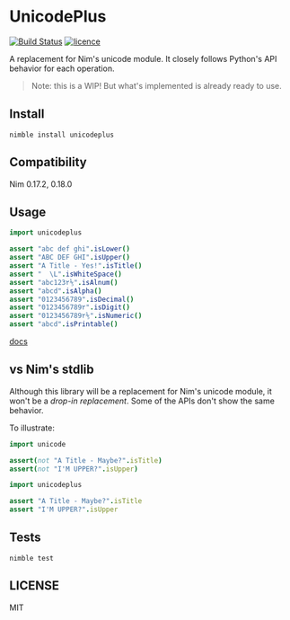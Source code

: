 # UnicodePlus

[![Build Status](https://img.shields.io/travis/nitely/nim-unicodeplus.svg?style=flat-square)](https://travis-ci.org/nitely/nim-unicodeplus)
[![licence](https://img.shields.io/github/license/nitely/nim-unicodeplus.svg?style=flat-square)](https://raw.githubusercontent.com/nitely/nim-unicodeplus/master/LICENSE)

A replacement for Nim's unicode module. It closely
follows Python's API behavior for each operation.

> Note: this is a WIP! But what's
> implemented is already ready to use.

## Install

```
nimble install unicodeplus
```

## Compatibility

Nim 0.17.2, 0.18.0

## Usage

```nim
import unicodeplus

assert "abc def ghi".isLower()
assert "ABC DEF GHI".isUpper()
assert "A Title - Yes!".isTitle()
assert "  \L".isWhiteSpace()
assert "abc123۲⅕".isAlnum()
assert "abcd".isAlpha()
assert "0123456789".isDecimal()
assert "0123456789۲".isDigit()
assert "0123456789۲⅕".isNumeric()
assert "abcd".isPrintable()
```

[docs](https://nitely.github.io/nim-unicodeplus/)

## vs Nim's stdlib

Although this library will be a replacement
for Nim's unicode module, it won't be a *drop-in replacement*.
Some of the APIs don't show the same behavior.

To illustrate:

```nim
import unicode

assert(not "A Title - Maybe?".isTitle)
assert(not "I'M UPPER?".isUpper)
```

```nim
import unicodeplus

assert "A Title - Maybe?".isTitle
assert "I'M UPPER?".isUpper
```

## Tests

```
nimble test
```

## LICENSE

MIT
